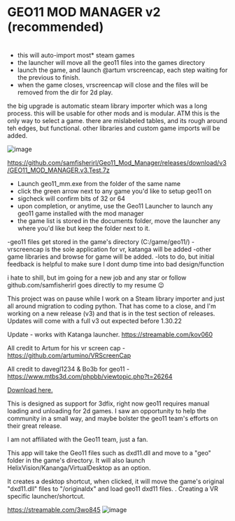 


 
# GEO11 MOD MANAGER v2 (recommended)
#

- this will auto-import most* steam games
- the launcher will move all the geo11 files into the games directory
- launch the game, and launch @artum  vrscreencap, each step waiting for the previous to finish. 
- when the game closes, vrscreencap will close and the files will be removed from the dir for 2d play. 

the big upgrade is automatic steam library importer which was a long process. this will be usable for other mods and is modular. ATM this is the only way to select a game. there are mislabeled tables, and its rough around teh edges, but functional. other libraries and custom game imports will be added. 

![image](https://user-images.githubusercontent.com/98753696/211889864-aa63f2ad-6c87-4ca6-a830-5e1a3598c5c0.png)

https://github.com/samfisherirl/Geo11_Mod_Manager/releases/download/v3/GEO11_MOD_MANAGER.v3.Test.7z

- Launch geo11_mm.exe from the folder of the same name
- click the green arrow next to any game you'd like to setup geo11 on
- sigcheck will confirm bits of 32 or 64 
- upon completion, or anytime, use the Geo11 Launcher to launch any geo11 game installed with the mod manager
- the game list is stored in the documents folder, move the launcher any where you'd like but keep the folder next to it. 
 

-geo11 files get stored in the game's directory (C:/game/geo11/)
-vrscreencap is the sole application for vr, katanga will be added
-other game libraries and browse for game will be added. 
-lots to do, but initial feedback is helpful to make sure I dont dump time into bad design/function

i hate to shill, but im going for a new job and any star or follow github.com/samfisherirl  goes directly to my resume  😉 
 
 
This project was on pause while I work on a Steam library importer and just all around migration to coding python. That has come to a close, and I'm working on a new release (v3) and that is in the test section of releases. Updates will come with a full v3 out expected before 1.30.22

Update -  works with Katanga launcher. https://streamable.com/kov060

All credit to Artum for his vr screen cap - https://github.com/artumino/VRScreenCap 

All credit to  davegl1234 & Bo3b for geo11 - https://www.mtbs3d.com/phpbb/viewtopic.php?t=26264

[Download here.](https://github.com/samfisherirl/Geo11_Mod_Manager/releases) 

This is designed as support for 3dfix, right now geo11 requires manual loading and unloading for 2d games. I saw an opportunity to help the community in a small way, and maybe bolster the geo11 team's efforts on their great release.

I am not affiliated with the Geo11 team, just a fan.

This app will take the Geo11 files such as dxd11.dll and move to a "geo" folder in the game's directory. It will also launch HelixVision/Kananga/VirtualDesktop as an option. 

It creates a desktop shortcut, when clicked, it will move the game's original "dxd11.dll" files to "/originaldx" and load geo11 dxd11 files. . Creating a VR specific launcher/shortcut.

https://streamable.com/3wo845
 ![image](https://user-images.githubusercontent.com/98753696/187366004-54357a0e-dbc2-4be6-a14d-b46d06bfc190.png)
